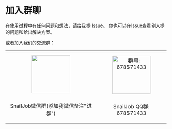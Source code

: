 # 加入群聊

在使用过程中有任何问题和想法，请给我提 [Issue](https://gitee.com/aizuda/snail-job/issues)。
你也可以在Issue查看别人提的问题和给出解决方案。

或者加入我们的交流群：

<table>
  <tbody>
    <tr>
      <td align="center" valign="middle">
        <img src="/img/qrcode/wx.jpg" class="no-zoom" style="width:120px;margin: 10px;">
        <p>SnailJob微信群(添加我微信备注"进群")</p>
      </td>
      <td align="center" valign="middle">
        <img src="/img/qrcode/qq.png" alt="群号: 678571433" class="no-zoom" style="width:120px;margin: 10px;">
        <p>SnailJob QQ群: 678571433</p>
      </td>
    </tr>
  </tbody>
</table>
